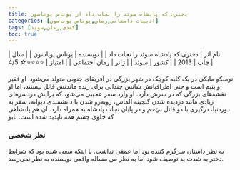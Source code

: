 ```yaml
---
title: دختری که پادشاه سوئد را نجات داد از یوناس یوناسون
categories: [ادبیات داستانی,رمان,یوناس یوناسون]
tags: [کمدی,رمان,سوید]
toc: true
---
```



| نام اثر        | دختری که پادشاه سوئد را نجات داد       |
| نویسنده        | یوناس یوناسون      |
| سال چاپ        | 2013        |
| کشور           | سوئد     |
| ژانر           | رمان اجتماعی       |
| امتیاز         | ⭐⭐⭐⭐☆ 4/5      |



نومبکو مایکی در یک کلبه‌ کوچک در شهر بزرگی در آفریقای جنوبی متولد می‌شود. او فقیر و یتیم است و حتی اطرافیانش شانس چندانی برای زنده ماندنش قائل نیستند، 
اما او  نقشه‌های بزرگی که در سرش دارد. او وارد سفر عجیبی می‌شود که برایش دردسرهای زیادی مانند دزدیده شدن گنجینه الماس،
روبه‌رو شدن با دانشمندی دیوانه، سفر به دوردنیا، درگیری با دو قاتل بی‌ٰحم و در پایان نجات پادشاه به همراه دارد. آن هم پادشاهی که جلوی چشم همه ناپدید شده است. 
 تابو

 ### نظر شخصی
 به نظر داستان سرگرم کننده بود اما عمقی نداشت. با اینکه سعی شده بود که شرایط دختر به شدت بد توصیف شود اما به نظر من مساله واقعی نویسنده به نظر نمی‌رسد. 
